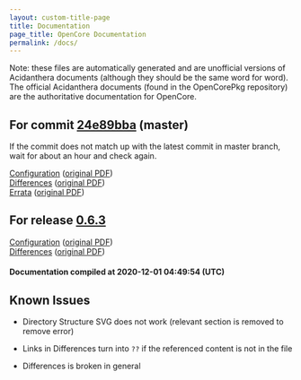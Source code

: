 ```yaml
---
layout: custom-title-page
title: Documentation
page_title: OpenCore Documentation
permalink: /docs/
---
```

Note: these files are automatically generated and are unofficial versions of Acidanthera documents (although they should be the same word for word). The official Acidanthera documents (found in the OpenCorePkg repository) are the authoritative documentation for OpenCore.

## For commit [24e89bba](https://github.com/acidanthera/OpenCorePkg/tree/24e89bba5ddf52839ffd1522603a28bad847d28c) (master)

If the commit does not match up with the latest commit in master branch, wait for about an hour and check again.

[Configuration](latest/Configuration.html) ([original PDF](https://github.com/acidanthera/OpenCorePkg/blob/24e89bba5ddf52839ffd1522603a28bad847d28c/Docs/Configuration.pdf))
<br>
[Differences](latest/Differences.html) ([original PDF](https://github.com/acidanthera/OpenCorePkg/blob/24e89bba5ddf52839ffd1522603a28bad847d28c/Docs/Differences/Differences.pdf))
<br>
[Errata](latest/Errata.html) ([original PDF](https://github.com/acidanthera/OpenCorePkg/blob/24e89bba5ddf52839ffd1522603a28bad847d28c/Docs/Errata/Errata.pdf))

## For release [0.6.3](https://github.com/acidanthera/OpenCorePkg/tree/0.6.3)

[Configuration](release/Configuration.html) ([original PDF](https://github.com/acidanthera/OpenCorePkg/blob/0.6.3/Docs/Configuration.pdf))
<br>
[Differences](release/Differences.html) ([original PDF](https://github.com/acidanthera/OpenCorePkg/blob/0.6.3/Docs/Differences/Differences.pdf))

#### Documentation compiled at 2020-12-01 04:49:54 (UTC)

## Known Issues

* Directory Structure SVG does not work (relevant section is removed to remove error)

* Links in Differences turn into `??` if the referenced content is not in the file

* Differences is broken in general
